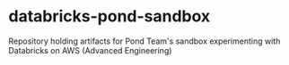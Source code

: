 # databricks-pond-sandbox
Repository holding artifacts for Pond Team's sandbox experimenting with Databricks on AWS (Advanced Engineering)
